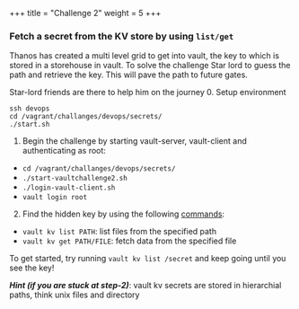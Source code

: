 +++
title = "Challenge 2"
weight = 5
+++

### Fetch a secret from the KV store by using `list/get`

Thanos has created a multi level grid to get into vault, the key to which is stored in a storehouse in vault. To solve the challenge Star lord to guess the path and retrieve the key. This will pave the path to future gates.

Star-lord friends are there to help him on the journey
0. Setup environment

```
ssh devops
cd /vagrant/challanges/devops/secrets/
./start.sh
```

1. Begin the challenge by starting  vault-server, vault-client and authenticating as root:

  - `cd /vagrant/challanges/devops/secrets/`
  - `./start-vaultchallenge2.sh`
  - `./login-vault-client.sh`
  - `vault login root`

2. Find the hidden key by using the following [commands](https://www.vaultproject.io/docs/commands/):
  - `vault kv list PATH`: list files from the specified path
  - `vault kv get PATH/FILE`: fetch data from the specified file

To get started, try running `vault kv list /secret` and keep going until you see the key!

_**Hint (if you are stuck at step-2)**_: vault kv secrets are stored in hierarchial paths, think unix files and directory
